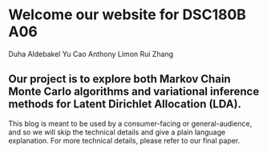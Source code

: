 # Welcome our website for DSC180B A06
Duha Aldebakel
Yu Cao
Anthony Limon
Rui Zhang
## Our project is to explore both Markov Chain Monte Carlo algorithms and variational inference methods for Latent Dirichlet Allocation (LDA). 
This blog is meant to be used by a consumer-facing or general-audience, and so we will skip the technical details and give a plain language explanation. For more technical details, please refer to our final paper.


